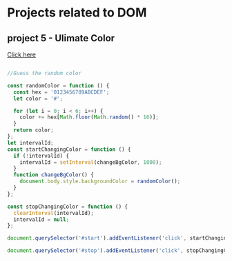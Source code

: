# Projects related to DOM



## project 5 - Ulimate Color
[Click here](https://stackblitz.com/edit/stackblitz-starters-yciupw29?file=5-UltimateColor%2Fmain.js)

```javascript

//Guess the random color

const randomColor = function () {
  const hex = '0123456789ABCDEF';
  let color = '#';

  for (let i = 0; i < 6; i++) {
    color += hex[Math.floor(Math.random() * 16)];
  }
  return color;
};
let intervalId;
const startChangingColor = function () {
  if (!intervalId) {
    intervalId = setInterval(changeBgColor, 1000);
  }
  function changeBgColor() {
    document.body.style.backgroundColor = randomColor();
  }
};

const stopChangingColor = function () {
  clearInterval(intervalId);
  intervalId = null;
};

document.querySelector('#start').addEventListener('click', startChangingColor);

document.querySelector('#stop').addEventListener('click', stopChangingColor);

```